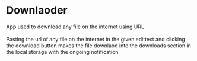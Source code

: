 # Downlaoder
App used to download any file on the internet using URL
</br>
</br>
Pasting the url of any file on the internet in the given edittext and clicking the download button makes the file downlaod into the downloads section in the local storage with
the ongoing notification
